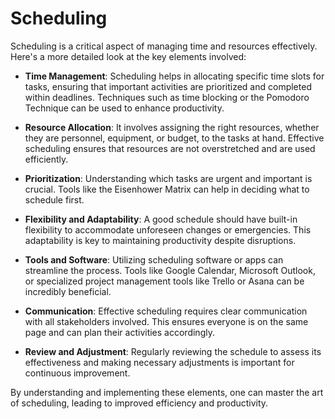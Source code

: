# Scheduling

Scheduling is a critical aspect of managing time and resources effectively. Here's a more detailed look at the key elements involved:

- **Time Management**: Scheduling helps in allocating specific time slots for tasks, ensuring that important activities are prioritized and completed within deadlines. Techniques such as time blocking or the Pomodoro Technique can be used to enhance productivity.

- **Resource Allocation**: It involves assigning the right resources, whether they are personnel, equipment, or budget, to the tasks at hand. Effective scheduling ensures that resources are not overstretched and are used efficiently.

- **Prioritization**: Understanding which tasks are urgent and important is crucial. Tools like the Eisenhower Matrix can help in deciding what to schedule first.

- **Flexibility and Adaptability**: A good schedule should have built-in flexibility to accommodate unforeseen changes or emergencies. This adaptability is key to maintaining productivity despite disruptions.

- **Tools and Software**: Utilizing scheduling software or apps can streamline the process. Tools like Google Calendar, Microsoft Outlook, or specialized project management tools like Trello or Asana can be incredibly beneficial.

- **Communication**: Effective scheduling requires clear communication with all stakeholders involved. This ensures everyone is on the same page and can plan their activities accordingly.

- **Review and Adjustment**: Regularly reviewing the schedule to assess its effectiveness and making necessary adjustments is important for continuous improvement.

By understanding and implementing these elements, one can master the art of scheduling, leading to improved efficiency and productivity.

